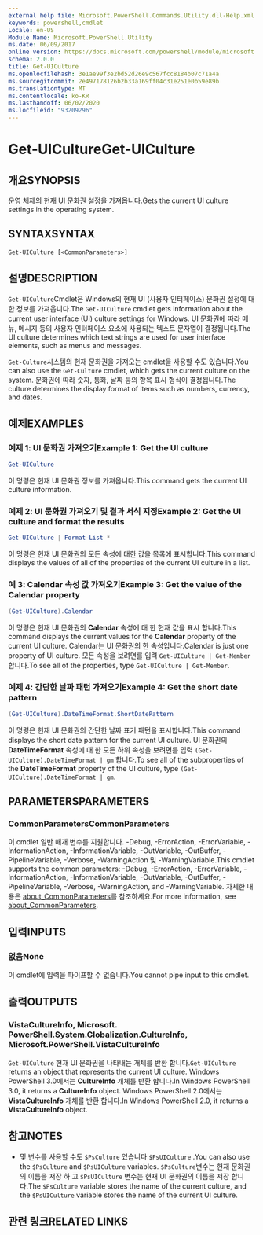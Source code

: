 ```yaml
---
external help file: Microsoft.PowerShell.Commands.Utility.dll-Help.xml
keywords: powershell,cmdlet
Locale: en-US
Module Name: Microsoft.PowerShell.Utility
ms.date: 06/09/2017
online version: https://docs.microsoft.com/powershell/module/microsoft.powershell.utility/get-uiculture?view=powershell-7.1&WT.mc_id=ps-gethelp
schema: 2.0.0
title: Get-UICulture
ms.openlocfilehash: 3e1ae99f3e2bd52d26e9c567fcc8184b07c71a4a
ms.sourcegitcommit: 2e497178126b2b33a169ff04c31e251e0b59e89b
ms.translationtype: MT
ms.contentlocale: ko-KR
ms.lasthandoff: 06/02/2020
ms.locfileid: "93209296"
---
```

# <span data-ttu-id="cabf1-103">Get-UICulture</span><span class="sxs-lookup"><span data-stu-id="cabf1-103">Get-UICulture</span></span>

## <span data-ttu-id="cabf1-104">개요</span><span class="sxs-lookup"><span data-stu-id="cabf1-104">SYNOPSIS</span></span>
<span data-ttu-id="cabf1-105">운영 체제의 현재 UI 문화권 설정을 가져옵니다.</span><span class="sxs-lookup"><span data-stu-id="cabf1-105">Gets the current UI culture settings in the operating system.</span></span>

## <span data-ttu-id="cabf1-106">SYNTAX</span><span class="sxs-lookup"><span data-stu-id="cabf1-106">SYNTAX</span></span>

```
Get-UICulture [<CommonParameters>]
```

## <span data-ttu-id="cabf1-107">설명</span><span class="sxs-lookup"><span data-stu-id="cabf1-107">DESCRIPTION</span></span>

<span data-ttu-id="cabf1-108">`Get-UICulture`Cmdlet은 Windows의 현재 UI (사용자 인터페이스) 문화권 설정에 대 한 정보를 가져옵니다.</span><span class="sxs-lookup"><span data-stu-id="cabf1-108">The `Get-UICulture` cmdlet gets information about the current user interface (UI) culture settings for Windows.</span></span>
<span data-ttu-id="cabf1-109">UI 문화권에 따라 메뉴, 메시지 등의 사용자 인터페이스 요소에 사용되는 텍스트 문자열이 결정됩니다.</span><span class="sxs-lookup"><span data-stu-id="cabf1-109">The UI culture determines which text strings are used for user interface elements, such as menus and messages.</span></span>

<span data-ttu-id="cabf1-110">`Get-Culture`시스템의 현재 문화권을 가져오는 cmdlet을 사용할 수도 있습니다.</span><span class="sxs-lookup"><span data-stu-id="cabf1-110">You can also use the `Get-Culture` cmdlet, which gets the current culture on the system.</span></span>
<span data-ttu-id="cabf1-111">문화권에 따라 숫자, 통화, 날짜 등의 항목 표시 형식이 결정됩니다.</span><span class="sxs-lookup"><span data-stu-id="cabf1-111">The culture determines the display format of items such as numbers, currency, and dates.</span></span>

## <span data-ttu-id="cabf1-112">예제</span><span class="sxs-lookup"><span data-stu-id="cabf1-112">EXAMPLES</span></span>

### <span data-ttu-id="cabf1-113">예제 1: UI 문화권 가져오기</span><span class="sxs-lookup"><span data-stu-id="cabf1-113">Example 1: Get the UI culture</span></span>

```powershell
Get-UICulture
```

<span data-ttu-id="cabf1-114">이 명령은 현재 UI 문화권 정보를 가져옵니다.</span><span class="sxs-lookup"><span data-stu-id="cabf1-114">This command gets the current UI culture information.</span></span>

### <span data-ttu-id="cabf1-115">예제 2: UI 문화권 가져오기 및 결과 서식 지정</span><span class="sxs-lookup"><span data-stu-id="cabf1-115">Example 2: Get the UI culture and format the results</span></span>

```powershell
Get-UICulture | Format-List *
```

<span data-ttu-id="cabf1-116">이 명령은 현재 UI 문화권의 모든 속성에 대한 값을 목록에 표시합니다.</span><span class="sxs-lookup"><span data-stu-id="cabf1-116">This command displays the values of all of the properties of the current UI culture in a list.</span></span>

### <span data-ttu-id="cabf1-117">예 3: Calendar 속성 값 가져오기</span><span class="sxs-lookup"><span data-stu-id="cabf1-117">Example 3: Get the value of the Calendar property</span></span>

```powershell
(Get-UICulture).Calendar
```

<span data-ttu-id="cabf1-118">이 명령은 현재 UI 문화권의 **Calendar** 속성에 대 한 현재 값을 표시 합니다.</span><span class="sxs-lookup"><span data-stu-id="cabf1-118">This command displays the current values for the **Calendar** property of the current UI culture.</span></span>
<span data-ttu-id="cabf1-119">Calendar는 UI 문화권의 한 속성입니다.</span><span class="sxs-lookup"><span data-stu-id="cabf1-119">Calendar is just one property of UI culture.</span></span>
<span data-ttu-id="cabf1-120">모든 속성을 보려면를 입력 `Get-UICulture | Get-Member` 합니다.</span><span class="sxs-lookup"><span data-stu-id="cabf1-120">To see all of the properties, type `Get-UICulture | Get-Member`.</span></span>

### <span data-ttu-id="cabf1-121">예제 4: 간단한 날짜 패턴 가져오기</span><span class="sxs-lookup"><span data-stu-id="cabf1-121">Example 4: Get the short date pattern</span></span>

```powershell
(Get-UICulture).DateTimeFormat.ShortDatePattern
```

<span data-ttu-id="cabf1-122">이 명령은 현재 UI 문화권의 간단한 날짜 표기 패턴을 표시합니다.</span><span class="sxs-lookup"><span data-stu-id="cabf1-122">This command displays the short date pattern for the current UI culture.</span></span>
<span data-ttu-id="cabf1-123">UI 문화권의 **DateTimeFormat** 속성에 대 한 모든 하위 속성을 보려면를 입력 `(Get-UICulture).DateTimeFormat | gm` 합니다.</span><span class="sxs-lookup"><span data-stu-id="cabf1-123">To see all of the subproperties of the **DateTimeFormat** property of the UI culture, type `(Get-UICulture).DateTimeFormat | gm`.</span></span>

## <span data-ttu-id="cabf1-124">PARAMETERS</span><span class="sxs-lookup"><span data-stu-id="cabf1-124">PARAMETERS</span></span>

### <span data-ttu-id="cabf1-125">CommonParameters</span><span class="sxs-lookup"><span data-stu-id="cabf1-125">CommonParameters</span></span>

<span data-ttu-id="cabf1-126">이 cmdlet 일반 매개 변수를 지원합니다. -Debug, -ErrorAction, -ErrorVariable, -InformationAction, -InformationVariable, -OutVariable, -OutBuffer, -PipelineVariable, -Verbose, -WarningAction 및 -WarningVariable.</span><span class="sxs-lookup"><span data-stu-id="cabf1-126">This cmdlet supports the common parameters: -Debug, -ErrorAction, -ErrorVariable, -InformationAction, -InformationVariable, -OutVariable, -OutBuffer, -PipelineVariable, -Verbose, -WarningAction, and -WarningVariable.</span></span> <span data-ttu-id="cabf1-127">자세한 내용은 [about_CommonParameters](../Microsoft.PowerShell.Core/About/about_CommonParameters.md)를 참조하세요.</span><span class="sxs-lookup"><span data-stu-id="cabf1-127">For more information, see [about_CommonParameters](../Microsoft.PowerShell.Core/About/about_CommonParameters.md).</span></span>

## <span data-ttu-id="cabf1-128">입력</span><span class="sxs-lookup"><span data-stu-id="cabf1-128">INPUTS</span></span>

### <span data-ttu-id="cabf1-129">없음</span><span class="sxs-lookup"><span data-stu-id="cabf1-129">None</span></span>

<span data-ttu-id="cabf1-130">이 cmdlet에 입력을 파이프할 수 없습니다.</span><span class="sxs-lookup"><span data-stu-id="cabf1-130">You cannot pipe input to this cmdlet.</span></span>

## <span data-ttu-id="cabf1-131">출력</span><span class="sxs-lookup"><span data-stu-id="cabf1-131">OUTPUTS</span></span>

### <span data-ttu-id="cabf1-132">VistaCultureInfo, Microsoft. PowerShell.</span><span class="sxs-lookup"><span data-stu-id="cabf1-132">System.Globalization.CultureInfo, Microsoft.PowerShell.VistaCultureInfo</span></span>

<span data-ttu-id="cabf1-133">`Get-UICulture` 현재 UI 문화권을 나타내는 개체를 반환 합니다.</span><span class="sxs-lookup"><span data-stu-id="cabf1-133">`Get-UICulture` returns an object that represents the current UI culture.</span></span>
<span data-ttu-id="cabf1-134">Windows PowerShell 3.0에서는 **CultureInfo** 개체를 반환 합니다.</span><span class="sxs-lookup"><span data-stu-id="cabf1-134">In Windows PowerShell 3.0, it returns a **CultureInfo** object.</span></span>
<span data-ttu-id="cabf1-135">Windows PowerShell 2.0에서는 **VistaCultureInfo** 개체를 반환 합니다.</span><span class="sxs-lookup"><span data-stu-id="cabf1-135">In Windows PowerShell 2.0, it returns a **VistaCultureInfo** object.</span></span>

## <span data-ttu-id="cabf1-136">참고</span><span class="sxs-lookup"><span data-stu-id="cabf1-136">NOTES</span></span>

- <span data-ttu-id="cabf1-137">및 변수를 사용할 수도 `$PsCulture` 있습니다 `$PsUICulture` .</span><span class="sxs-lookup"><span data-stu-id="cabf1-137">You can also use the `$PsCulture` and `$PsUICulture` variables.</span></span> <span data-ttu-id="cabf1-138">`$PsCulture`변수는 현재 문화권의 이름을 저장 하 고 `$PsUICulture` 변수는 현재 UI 문화권의 이름을 저장 합니다.</span><span class="sxs-lookup"><span data-stu-id="cabf1-138">The `$PsCulture` variable stores the name of the current culture, and the `$PsUICulture` variable stores the name of the current UI culture.</span></span>

## <span data-ttu-id="cabf1-139">관련 링크</span><span class="sxs-lookup"><span data-stu-id="cabf1-139">RELATED LINKS</span></span>

